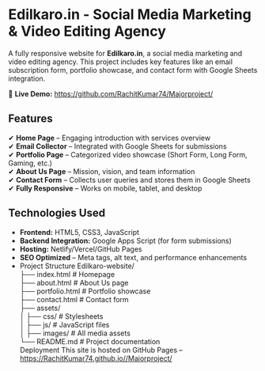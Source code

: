 # **Edilkaro.in - Social Media Marketing & Video Editing Agency**  

A fully responsive website for **Edilkaro.in**, a social media marketing and video editing agency. This project includes key features like an email subscription form, portfolio showcase, and contact form with Google Sheets integration.  

🔗 **Live Demo:** https://github.com/RachitKumar74/Majorproject/ 

## **Features**  
✔ **Home Page** – Engaging introduction with services overview  
✔ **Email Collector** – Integrated with Google Sheets for submissions  
✔ **Portfolio Page** – Categorized video showcase (Short Form, Long Form, Gaming, etc.)  
✔ **About Us Page** – Mission, vision, and team information  
✔ **Contact Form** – Collects user queries and stores them in Google Sheets  
✔ **Fully Responsive** – Works on mobile, tablet, and desktop  

## **Technologies Used**  
- **Frontend:** HTML5, CSS3, JavaScript  
- **Backend Integration:** Google Apps Script (for form submissions)  
- **Hosting:** Netlify/Vercel/GitHub Pages  
- **SEO Optimized** – Meta tags, alt text, and performance enhancements
-  Project Structure 
Edilkaro-website/  
├── index.html          # Homepage  
├── about.html          # About Us page  
├── portfolio.html      # Portfolio showcase  
├── contact.html        # Contact form  
├── assets/  
│   ├── css/           # Stylesheets  
│   ├── js/            # JavaScript files  
│   ├── images/        # All media assets  
└── README.md           # Project documentation  
Deployment
This site is hosted on GitHub Pages – https://RachitKumar74.github.io//Majorproject/
